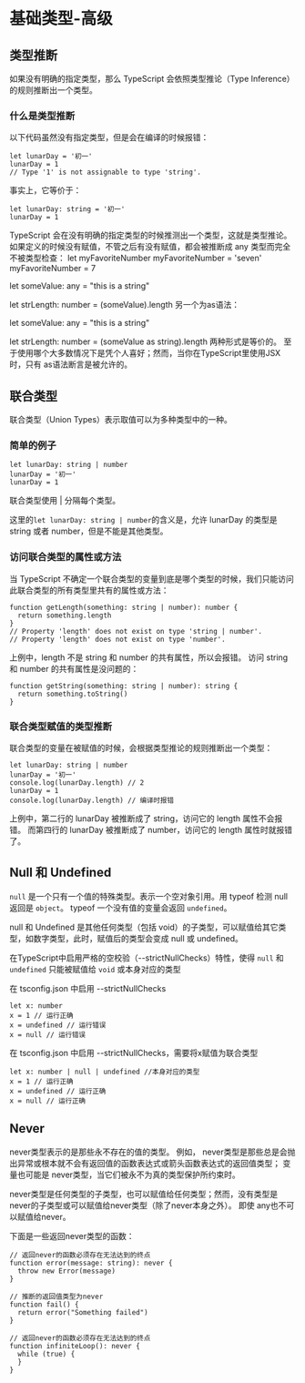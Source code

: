 # 基础类型-高级
## 类型推断
如果没有明确的指定类型，那么 TypeScript 会依照类型推论（Type Inference）的规则推断出一个类型。
### 什么是类型推断
以下代码虽然没有指定类型，但是会在编译的时候报错：
```
let lunarDay = '初一'
lunarDay = 1
// Type '1' is not assignable to type 'string'.
```
事实上，它等价于：
```
let lunarDay: string = '初一'
lunarDay = 1
```

TypeScript 会在没有明确的指定类型的时候推测出一个类型，这就是类型推论。
如果定义的时候没有赋值，不管之后有没有赋值，都会被推断成 any 类型而完全不被类型检查：
let myFavoriteNumber
myFavoriteNumber = 'seven'
myFavoriteNumber = 7

let someValue: any = "this is a string"

let strLength: number = (<string>someValue).length
另一个为as语法：

let someValue: any = "this is a string"

let strLength: number = (someValue as string).length
两种形式是等价的。 至于使用哪个大多数情况下是凭个人喜好；然而，当你在TypeScript里使用JSX时，只有 as语法断言是被允许的。

## 联合类型
联合类型（Union Types）表示取值可以为多种类型中的一种。
### 简单的例子
```
let lunarDay: string | number
lunarDay = '初一'
lunarDay = 1
```
联合类型使用 | 分隔每个类型。

这里的` let lunarDay: string | number `的含义是，允许 lunarDay 的类型是 string 或者 number，但是不能是其他类型。

### 访问联合类型的属性或方法
当 TypeScript 不确定一个联合类型的变量到底是哪个类型的时候，我们只能访问此联合类型的所有类型里共有的属性或方法：
```
function getLength(something: string | number): number {
  return something.length
}
// Property 'length' does not exist on type 'string | number'.
// Property 'length' does not exist on type 'number'. 
```

上例中，length 不是 string 和 number 的共有属性，所以会报错。
访问 string 和 number 的共有属性是没问题的：
```
function getString(something: string | number): string {
  return something.toString()
}
```
### 联合类型赋值的类型推断
联合类型的变量在被赋值的时候，会根据类型推论的规则推断出一个类型：
```
let lunarDay: string | number
lunarDay = '初一'
console.log(lunarDay.length) // 2
lunarDay = 1
console.log(lunarDay.length) // 编译时报错
```
上例中，第二行的 lunarDay 被推断成了 string，访问它的 length 属性不会报错。
而第四行的 lunarDay 被推断成了 number，访问它的 length 属性时就报错了。

## Null 和 Undefined
`null` 是一个只有一个值的特殊类型。表示一个空对象引用。用 typeof 检测 null 返回是 `object`。
typeof 一个没有值的变量会返回 `undefined`。

null 和 Undefined 是其他任何类型（包括 void）的子类型，可以赋值给其它类型，如数字类型，此时，赋值后的类型会变成 null 或 undefined。

在TypeScript中启用严格的空校验（--strictNullChecks）特性，使得 `null` 和 `undefined` 只能被赋值给 `void` 或本身对应的类型

在 tsconfig.json 中启用 --strictNullChecks
```
let x: number
x = 1 // 运行正确
x = undefined // 运行错误
x = null // 运行错误
```

在 tsconfig.json 中启用 --strictNullChecks，需要将x赋值为联合类型
```
let x: number | null | undefined //本身对应的类型
x = 1 // 运行正确
x = undefined // 运行正确
x = null // 运行正确
```

## Never
never类型表示的是那些永不存在的值的类型。 例如， never类型是那些总是会抛出异常或根本就不会有返回值的函数表达式或箭头函数表达式的返回值类型； 变量也可能是 never类型，当它们被永不为真的类型保护所约束时。

never类型是任何类型的子类型，也可以赋值给任何类型；然而，没有类型是never的子类型或可以赋值给never类型（除了never本身之外）。 即使 any也不可以赋值给never。

下面是一些返回never类型的函数：
```
// 返回never的函数必须存在无法达到的终点
function error(message: string): never {
  throw new Error(message)
}

// 推断的返回值类型为never
function fail() {
  return error("Something failed")
}

// 返回never的函数必须存在无法达到的终点
function infiniteLoop(): never {
  while (true) {
  }
}
```